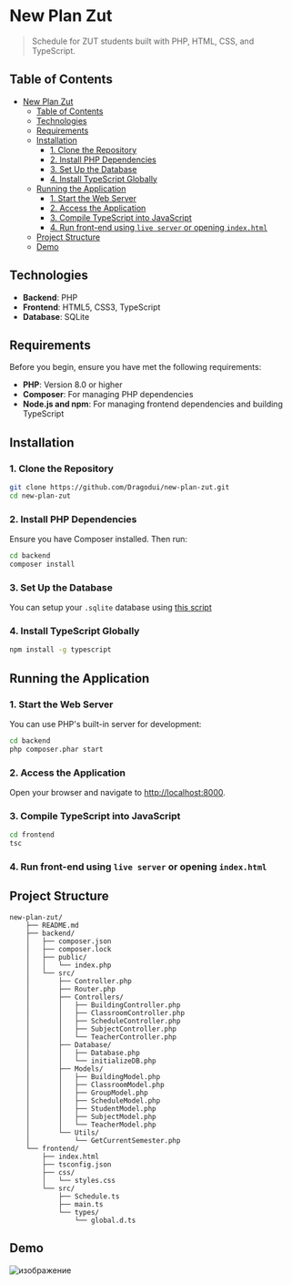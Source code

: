 

# New Plan Zut

> Schedule for ZUT students built with PHP, HTML, CSS, and TypeScript.

## Table of Contents

- [New Plan Zut](#new-plan-zut)
  - [Table of Contents](#table-of-contents)
  - [Technologies](#technologies)
  - [Requirements](#requirements)
  - [Installation](#installation)
    - [1. Clone the Repository](#1-clone-the-repository)
    - [2. Install PHP Dependencies](#2-install-php-dependencies)
    - [3. Set Up the Database](#3-set-up-the-database)
    - [4. Install TypeScript Globally](#4-install-typescript-globally)
  - [Running the Application](#running-the-application)
    - [1. Start the Web Server](#1-start-the-web-server)
    - [2. Access the Application](#2-access-the-application)
    - [3. Compile TypeScript into JavaScript](#3-compile-typescript-into-javascript)
    - [4. Run front-end using `live server` or opening `index.html`](#4-run-front-end-using-live-server-or-opening-indexhtml)
  - [Project Structure](#project-structure)
  - [Demo](#demo)

## Technologies

- **Backend**: PHP
- **Frontend**: HTML5, CSS3, TypeScript
- **Database**: SQLite

## Requirements

Before you begin, ensure you have met the following requirements:

- **PHP**: Version 8.0 or higher
- **Composer**: For managing PHP dependencies
- **Node.js and npm**: For managing frontend dependencies and building TypeScript

## Installation

### 1. Clone the Repository

```bash
git clone https://github.com/Dragodui/new-plan-zut.git
cd new-plan-zut
```

### 2. Install PHP Dependencies

Ensure you have Composer installed. Then run:

```bash
cd backend
composer install
```

### 3. Set Up the Database

You can setup your `.sqlite` database using [this script](https://github.com/Dragodui/get-schedule-data-zut)

### 4. Install TypeScript Globally

```bash
npm install -g typescript
```


## Running the Application

### 1. Start the Web Server

You can use PHP's built-in server for development:

```bash
cd backend
php composer.phar start
```

### 2. Access the Application

Open your browser and navigate to [http://localhost:8000](http://localhost:8000).

### 3. Compile TypeScript into JavaScript 

```bash
cd frontend
tsc
```

### 4. Run front-end using `live server` or opening `index.html`


## Project Structure

```
new-plan-zut/
    ├── README.md
    ├── backend/
    │   ├── composer.json
    │   ├── composer.lock
    │   ├── public/
    │   │   └── index.php
    │   └── src/
    │       ├── Controller.php
    │       ├── Router.php
    │       ├── Controllers/
    │       │   ├── BuildingController.php
    │       │   ├── ClassroomController.php
    │       │   ├── ScheduleController.php
    │       │   ├── SubjectController.php
    │       │   └── TeacherController.php
    │       ├── Database/
    │       │   ├── Database.php
    │       │   └── initializeDB.php
    │       ├── Models/
    │       │   ├── BuildingModel.php
    │       │   ├── ClassroomModel.php
    │       │   ├── GroupModel.php
    │       │   ├── ScheduleModel.php
    │       │   ├── StudentModel.php
    │       │   ├── SubjectModel.php
    │       │   └── TeacherModel.php
    │       └── Utils/
    │           └── GetCurrentSemester.php
    └── frontend/
        ├── index.html
        ├── tsconfig.json
        ├── css/
        │   └── styles.css
        └── src/
            ├── Schedule.ts
            ├── main.ts
            └── types/
                └── global.d.ts

```


## Demo
![изображение](https://github.com/user-attachments/assets/971cf760-469b-43f6-9bf2-6dd64ca15222)

